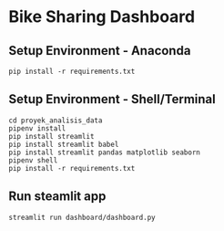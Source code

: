 
# Bike Sharing Dashboard

## Setup Environment - Anaconda
```
pip install -r requirements.txt
```

## Setup Environment - Shell/Terminal
```
cd proyek_analisis_data
pipenv install
pip install streamlit
pip install streamlit babel
pip install streamlit pandas matplotlib seaborn
pipenv shell
pip install -r requirements.txt
```

## Run steamlit app
```
streamlit run dashboard/dashboard.py
```
